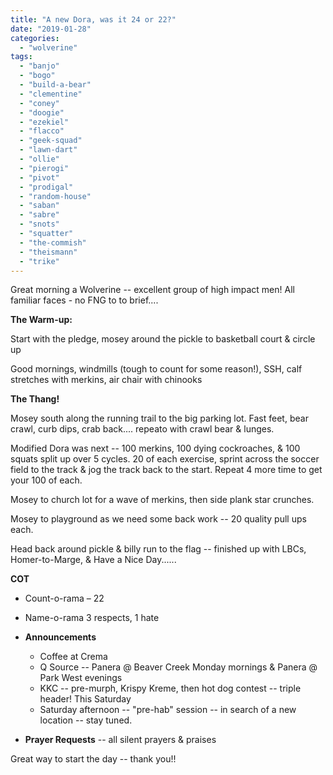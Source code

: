 ```yaml
---
title: "A new Dora, was it 24 or 22?"
date: "2019-01-28"
categories: 
  - "wolverine"
tags: 
  - "banjo"
  - "bogo"
  - "build-a-bear"
  - "clementine"
  - "coney"
  - "doogie"
  - "ezekiel"
  - "flacco"
  - "geek-squad"
  - "lawn-dart"
  - "ollie"
  - "pierogi"
  - "pivot"
  - "prodigal"
  - "random-house"
  - "saban"
  - "sabre"
  - "snots"
  - "squatter"
  - "the-commish"
  - "theismann"
  - "trike"
---
```


Great morning a Wolverine -- excellent group of high impact men! All familiar faces - no FNG to to brief....

**The Warm-up:**

Start with the pledge, mosey around the pickle to basketball court & circle up

Good mornings, windmills (tough to count for some reason!), SSH, calf stretches with merkins, air chair with chinooks

**The Thang!**

Mosey south along the running trail to the big parking lot. Fast feet, bear crawl, curb dips, crab back.... repeato with crawl bear & lunges.

Modified Dora was next -- 100 merkins, 100 dying cockroaches, & 100 squats split up over 5 cycles. 20 of each exercise, sprint across the soccer field to the track & jog the track back to the start. Repeat 4 more time to get your 100 of each.

Mosey to church lot for a wave of merkins, then side plank star crunches.

Mosey to playground as we need some back work -- 20 quality pull ups each.

Head back around pickle & billy run to the flag -- finished up with LBCs, Homer-to-Marge, & Have a Nice Day......

**COT**

- Count-o-rama – 22
- Name-o-rama 3 respects, 1 hate 

- **Announcements**
    - Coffee at Crema
    - Q Source -- Panera @ Beaver Creek Monday mornings & Panera @ Park West evenings
    - KKC -- pre-murph, Krispy Kreme, then hot dog contest -- triple header! This Saturday
    - Saturday afternoon -- "pre-hab" session -- in search of a new location -- stay tuned.
- **Prayer Requests** -- all silent prayers & praises

Great way to start the day -- thank you!!
